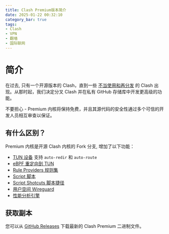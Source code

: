```yaml
---
title: Clash Premium版本简介
date: 2025-01-22 00:32:10
category_bar: true
tags:
- Clash
- VPN
- 翻墙
- 国际联网
---
```


# 简介

在过去, 只有一个开源版本的 Clash，直到一些 [不当使用和再分发](https://github.com/Dreamacro/clash/issues/541#issuecomment-672029110) 的 Clash 出现。从那时起，我们决定分叉 Clash 并在私有 GitHub 存储库中开发更高级的功能。

不要担心 - Premium 内核将保持免费，并且其源代码的安全性通过多个可信的开发人员相互审查以保证。

## 有什么区别？

Premium 内核是开源 Clash 内核的 Fork 分支, 增加了以下功能：

- [TUN 设备](https://a76yyyy.github.io/clash/zh_CN/premium/tun-device.html) 支持 `auto-redir` 和 `auto-route`
- [eBPF 重定向到 TUN](https://a76yyyy.github.io/clash/zh_CN/premium/ebpf.html)
- [Rule Providers 规则集](https://a76yyyy.github.io/clash/zh_CN/premium/rule-providers.html)
- [Script 脚本](https://a76yyyy.github.io/clash/zh_CN/premium/script.html)
- [Script Shotcuts 脚本捷径](https://a76yyyy.github.io/clash/zh_CN/premium/script-shortcuts.html)
- [用户空间 Wireguard](https://a76yyyy.github.io/clash/zh_CN/premium/userspace-wireguard.html)
- [性能分析引擎](https://a76yyyy.github.io/clash/zh_CN/premium/the-profiling-engine.html)

## 获取副本

您可以从 [GitHub Releases](https://github.com/Dreamacro/clash/releases/tag/premium) 下载最新的 Clash Premium 二进制文件。
